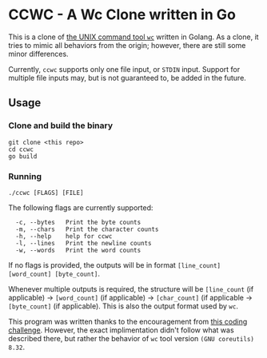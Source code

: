 # CCWC - A Wc Clone written in Go

This is a clone of [the UNIX command tool `wc`](https://en.wikipedia.org/wiki/Wc_(Unix)) written in Golang. As a clone, it tries to mimic all behaviors from the origin; however, there are still some minor differences.

Currently, `ccwc` supports only one file input, or `STDIN` input. Support for multiple file inputs may, but is not guaranteed to, be added in the future.

## Usage

### Clone and build the binary
```
git clone <this repo>
cd ccwc
go build
```

### Running
```
./ccwc [FLAGS] [FILE]
```

The following flags are currently supported:
```
  -c, --bytes   Print the byte counts
  -m, --chars   Print the character counts
  -h, --help    help for ccwc
  -l, --lines   Print the newline counts
  -w, --words   Print the word counts

```

If no flags is provided, the outputs will be in format `[line_count] [word_count] [byte_count]`.

Whenever multiple outputs is required, the structure will be `[line_count` (if applicable) -> `[word_count]` (if applicable) -> `[char_count]` (if applicable -> `[byte_count]` (if applicable). This is also the output format used by `wc`.

This program was written thanks to the encouragement from [this coding challenge](https://codingchallenges.fyi/challenges/challenge-wc/). However, the exact implimentation didn't follow what was described there, but rather the behavior of `wc` tool version `(GNU coreutils) 8.32`.

